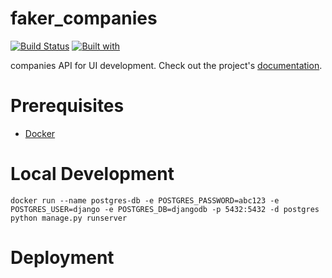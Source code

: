 # faker_companies

[![Build Status](https://travis-ci.org/VentesWorks/faker_companies.svg?branch=master)](https://travis-ci.org/VentesWorks/faker_companies)
[![Built with](https://img.shields.io/badge/Built_with-Cookiecutter_Django_Rest-F7B633.svg)](https://github.com/agconti/cookiecutter-django-rest)

companies API for UI development. Check out the project's [documentation](http://VentesWorks.github.io/faker_companies/).

# Prerequisites

- [Docker](https://docs.docker.com/docker-for-mac/install/)

# Local Development

```
docker run --name postgres-db -e POSTGRES_PASSWORD=abc123 -e POSTGRES_USER=django -e POSTGRES_DB=djangodb -p 5432:5432 -d postgres
python manage.py runserver
```

# Deployment

